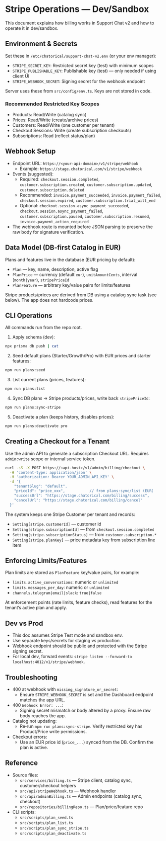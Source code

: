 # Stripe Operations — Dev/Sandbox

This document explains how billing works in Support Chat v2 and how to operate it in dev/sandbox.

## Environment & Secrets

Set these in `/etc/chatorical/support-chat-v2.env` (or your env manager):

- `STRIPE_SECRET_KEY`: Restricted secret key (test) with minimum scopes
- `STRIPE_PUBLISHABLE_KEY`: Publishable key (test) — only needed if using client UI
- `STRIPE_WEBHOOK_SECRET`: Signing secret for the webhook endpoint

Server uses these from `src/config/env.ts`. Keys are not stored in code.

### Recommended Restricted Key Scopes

- Products: Read/Write (catalog sync)
- Prices: Read/Write (create/archive prices)
- Customers: Read/Write (one customer per tenant)
- Checkout Sessions: Write (create subscription checkouts)
- Subscriptions: Read (reflect status/plan)

## Webhook Setup

- Endpoint URL: `https://<your-api-domain>/v1/stripe/webhook`
  - Example: `https://stage.chatorical.com/v1/stripe/webhook`
- Events (suggested):
  - Required: `checkout.session.completed`, `customer.subscription.created`, `customer.subscription.updated`, `customer.subscription.deleted`
  - Recommended: `invoice.payment_succeeded`, `invoice.payment_failed`, `checkout.session.expired`, `customer.subscription.trial_will_end`
  - Optional: `checkout.session.async_payment_succeeded`, `checkout.session.async_payment_failed`, `customer.subscription.paused`, `customer.subscription.resumed`, `invoice.payment_action_required`
- The webhook route is mounted before JSON parsing to preserve the raw body for signature verification.

## Data Model (DB‑first Catalog in EUR)

Plans and features live in the database (EUR pricing by default):

- `Plan` — key, name, description, active flag
- `PlanPrice` — currency (default `eur`), `unitAmountCents`, interval (`month|year`), `stripePriceId`
- `PlanFeature` — arbitrary key/value pairs for limits/features

Stripe products/prices are derived from DB using a catalog sync task (see below). The app does not hardcode prices.

## CLI Operations

All commands run from the repo root.

1) Apply schema (dev):
```bash
npx prisma db push | cat
```

2) Seed default plans (Starter/Growth/Pro) with EUR prices and starter features:
```bash
npm run plans:seed
```

3) List current plans (prices, features):
```bash
npm run plans:list
```

4) Sync DB plans → Stripe products/prices, write back `stripePriceId`:
```bash
npm run plans:sync-stripe
```

5) Deactivate a plan (keeps history, disables prices):
```bash
npm run plans:deactivate pro
```

## Creating a Checkout for a Tenant

Use the admin API to generate a subscription Checkout URL. Requires `admin:write` scope or internal service token.

```bash
curl -sS -X POST https://<api-host>/v1/admin/billing/checkout \
  -H 'content-type: application/json' \
  -H 'authorization: Bearer YOUR_ADMIN_API_KEY' \
  -d '{
    "tenantSlug": "default",
    "priceId": "price_xxx",           // from plans:sync/list (EUR)
    "successUrl": "https://stage.chatorical.com/billing/success",
    "cancelUrl": "https://stage.chatorical.com/billing/cancel"
  }'
```

The system keeps one Stripe Customer per tenant and records:

- `Setting[stripe.customerId]` — customer id
- `Setting[stripe.subscriptionId]` — from `checkout.session.completed`
- `Setting[stripe.subscriptionStatus]` — from `customer.subscription.*`
- `Setting[stripe.planKey]` — price metadata key from subscription line item

## Enforcing Limits/Features

Plan limits are stored as `PlanFeature` key/value pairs, for example:

- `limits.active_conversations`: numeric or `unlimited`
- `limits.messages_per_day`: numeric or `unlimited`
- `channels.telegram|email|slack`: `true|false`

At enforcement points (rate limits, feature checks), read features for the tenant’s active plan and apply.

## Dev vs Prod

- This doc assumes Stripe Test mode and sandbox env.
- Use separate keys/secrets for staging vs production.
- Webhook endpoint should be public and protected with the Stripe signing secret.
- For local dev, forward events: `stripe listen --forward-to localhost:4012/v1/stripe/webhook`.

## Troubleshooting

- 400 at webhook with `missing_signature_or_secret`:
  - Ensure `STRIPE_WEBHOOK_SECRET` is set and the Dashboard endpoint matches the app URL.
- 400 `Webhook Error: ...`:
  - Signing secret mismatch or body altered by a proxy. Ensure raw body reaches the app.
- Catalog not updating:
  - Re‑run `npm run plans:sync-stripe`. Verify restricted key has Product/Price write permissions.
- Checkout errors:
  - Use an EUR price id (`price_...`) synced from the DB. Confirm the plan is active.

## Reference

- Source files:
  - `src/services/billing.ts` — Stripe client, catalog sync, customer/checkout helpers
  - `src/api/stripeWebhook.ts` — Webhook handler
  - `src/api/adminBilling.ts` — Admin endpoints (catalog sync, checkout)
  - `src/repositories/billingRepo.ts` — Plan/price/feature repo
- CLI scripts:
  - `src/scripts/plan_seed.ts`
  - `src/scripts/plan_list.ts`
  - `src/scripts/plan_sync_stripe.ts`
  - `src/scripts/plan_deactivate.ts`

